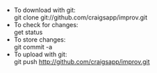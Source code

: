 
* To download with git:  
   git clone git://github.com/craigsapp/improv.git
* To check for changes:  
   get status
* To store changes:  
   git commit -a
* To upload with git:  
   git push http://github.com/craigsapp/improv.git

